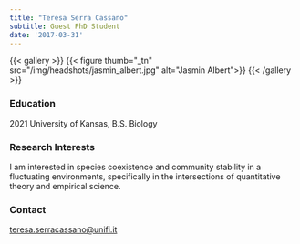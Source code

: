 ```yaml
---
title: "Teresa Serra Cassano"
subtitle: Guest PhD Student 
date: '2017-03-31'
---
```



{{< gallery >}}
  {{< figure thumb="_tn" src="/img/headshots/jasmin_albert.jpg" alt="Jasmin Albert">}}
{{< /gallery >}} 

<!--more-->
### Education
2021 University of Kansas, B.S. Biology

### Research Interests
I am interested in species coexistence and community stability in a fluctuating environments, specifically in the intersections of quantitative theory and empirical science.


### Contact
teresa.serracassano@unifi.it